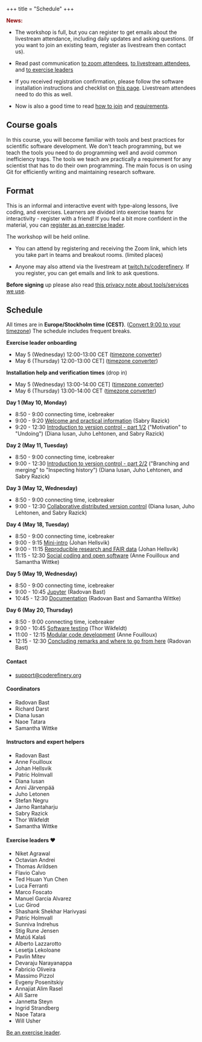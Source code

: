 +++
title = "Schedule"
+++

<div class="alert alert-info">
<span style="color:darkred;font-weight:bold">News:</span>

* The workshop is full, but you can register to get emails about the
  livestream attendance, including daily updates and asking
  questions.  (If you want to join an existing team, register as
  livestream then contact us).

* Read past communication [to zoom attendees](https://github.com/coderefinery/2021-05-10-workshop/issues/26),
[to livestream attendees](https://github.com/coderefinery/2021-05-10-workshop/issues/28),
and [to exercise leaders](https://github.com/coderefinery/2021-05-10-workshop/issues/27)

* If you received registration confirmation, please follow the software installation instructions and checklist on [this page](https://coderefinery.github.io/installation/).  Livestream attendees need to do this as well.
* Now is also a good time to read [how to join](join/) and [requirements](requirements/).

</div>

## Course goals

In this course, you will become familiar with tools and best practices
for scientific software development.  We don't teach programming, but we teach the tools you need
to do programming well and avoid common inefficiency traps.
The tools we teach are
practically a requirement for any scientist that has to do their own programming. The main
focus is on using Git for efficiently writing and maintaining research
software.

## Format

This is an informal and interactive event with type-along lessons,
live coding, and exercises. Learners are divided into exercise teams for
interactivity - register with a friend!  If you feel a bit more
confident in the material, you can [register as an exercise
leader](volunteer/).

The workshop will be held online.

* You can attend by registering and
  receiving the Zoom link, which lets you take part in teams and
  breakout rooms. (limited places)

* Anyone may also attend via the livestream at
  [twitch.tv/coderefinery](https://twitch.tv/coderefinery).  If you
  register, you can get emails and link to ask questions.

**Before signing** up please also read
[this privacy note about tools/services we use](requirements/#privacy-and-tools-online-services).


## Schedule

All times are in **Europe/Stockholm time (CEST)**. ([Convert 9:00 to
your timezone](https://arewemeetingyet.com/Stockholm/2021-05-10/09:00))
The schedule includes frequent breaks.

**Exercise leader onboarding**
- May 5 (Wednesday) 12:00-13:00 CET ([timezone converter](https://arewemeetingyet.com/Stockholm/2021-05-05/12:00))
- May 6 (Thursday) 12:00-13:00 CET] ([timezone converter](https://arewemeetingyet.com/Stockholm/2021-05-06/12:00))

**Installation help and verification times** (drop in)
- May 5 (Wednesday) 13:00-14:00 CET] ([timezone converter](https://arewemeetingyet.com/Stockholm/2021-05-05/13:00))
- May 6 (Thursday) 13:00-14:00 CET   ([timezone converter](https://arewemeetingyet.com/Stockholm/2021-05-06/13:00))

**Day 1 (May 10, Monday)**
- 8:50 - 9:00 connecting time, icebreaker
- 9:00 - 9:20
  [Welcome and practical information](https://github.com/coderefinery/workshop-intro/blob/master/README.md)
  (Sabry Razick)
- 9:20 - 12:30
  [Introduction to version control - part 1/2](https://coderefinery.github.io/git-intro/) ("Motivation" to "Undoing")
  (Diana Iusan, Juho Lehtonen, and Sabry Razick)

**Day 2 (May 11, Tuesday)**
- 8:50 - 9:00 connecting time, icebreaker
- 9:00 - 12:30
  [Introduction to version control - part 2/2](https://coderefinery.github.io/git-intro/) ("Branching and merging" to "Inspecting history")
  (Diana Iusan, Juho Lehtonen, and Sabry Razick)

**Day 3 (May 12, Wednesday)**
- 8:50 - 9:00 connecting time, icebreaker
- 9:00 - 12:30
  [Collaborative distributed version control](https://coderefinery.github.io/git-collaborative/)
  (Diana Iusan, Juho Lehtonen, and Sabry Razick)

**Day 4 (May 18, Tuesday)**
- 8:50 - 9:00 connecting time, icebreaker
- 9:00 - 9:15
  [Mini-intro](https://github.com/coderefinery/workshop-intro/blob/master/README.md)
  (Johan Hellsvik)
- 9:00 - 11:15
  [Reproducible research and FAIR data](https://coderefinery.github.io/reproducible-research/)
  (Johan Hellsvik)
- 11:15 - 12:30
  [Social coding and open software](https://coderefinery.github.io/social-coding/)
  (Anne Fouilloux and Samantha Wittke)

**Day 5 (May 19, Wednesday)**
- 8:50 - 9:00 connecting time, icebreaker
- 9:00 - 10:45
  [Jupyter](https://coderefinery.github.io/jupyter/)
  (Radovan Bast)
- 10:45 - 12:30
  [Documentation](https://coderefinery.github.io/documentation/)
  (Radovan Bast and Samantha Wittke)

**Day 6 (May 20, Thursday)**
- 8:50 - 9:00 connecting time, icebreaker
- 9:00 - 10:45
  [Software testing](https://coderefinery.github.io/testing/)
  (Thor Wikfeldt)
- 11:00 - 12:15
  [Modular code development](https://coderefinery.github.io/modular-type-along/)
  (Anne Fouilloux)
- 12:15 - 12:30
  [Concluding remarks and where to go from here](https://github.com/coderefinery/workshop-outro/blob/master/README.md)
  (Radovan Bast)


#### Contact

- <support@coderefinery.org>

#### Coordinators

- Radovan Bast
- Richard Darst
- Diana Iusan
- Naoe Tatara
- Samantha Wittke

#### Instructors and expert helpers

- Radovan Bast
- Anne Fouilloux
- Johan Hellsvik
- Patric Holmvall
- Diana Iusan
- Anni Järvenpää
- Juho Letonen
- Stefan Negru
- Jarno Rantaharju
- Sabry Razick
- Thor Wikfeldt
- Samantha Wittke

#### Exercise leaders :heart:

- Niket Agrawal
- Octavian Andrei
- Thomas Arildsen
- Flavio Calvo
- Ted Hsuan Yun Chen
- Luca Ferranti
- Marco Foscato
- Manuel Garcia Alvarez
- Luc Girod
- Shashank Shekhar Harivyasi
- Patric Holmvall
- Sunniva Indrehus
- Stig Rune Jensen
- Matúš Kalaš
- Alberto Lazzarotto
- Lesetja Lekoloane
- Pavlin Mitev
- Devaraju Narayanappa
- Fabricio Oliveira
- Massimo Pizzol
- Evgeny Posenitskiy
- Annajiat Alim Rasel
- Aili Sarre
- Jannetta Steyn
- Ingrid Strandberg
- Naoe Tatara
- Will Usher

[Be an exercise leader](volunteer/).

